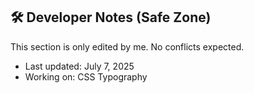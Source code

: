 ## 🛠️ Developer Notes (Safe Zone)
<!-- start-dev-notes -->
This section is only edited by me. No conflicts expected.
- Last updated: July 7, 2025
- Working on: CSS Typography

<!-- end-dev-notes -->
